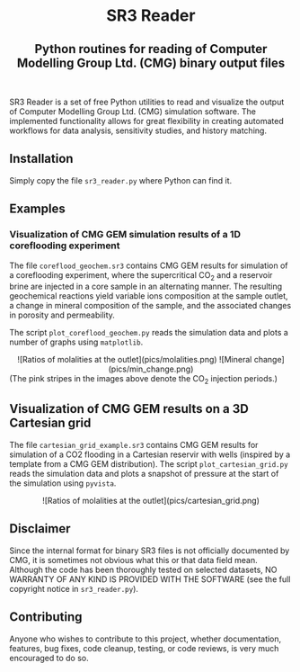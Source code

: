 <div align="center">

# SR3 Reader
## Python routines for reading of Computer Modelling Group Ltd. (CMG) binary output files

</div>

&nbsp; 

SR3 Reader is a set of free Python utilities to read and visualize the output of Computer Modelling Group Ltd. (CMG) simulation software. The implemented functionality allows for great flexibility in creating automated workflows for data analysis, sensitivity studies, and history matching.

## Installation

Simply copy the file  `sr3_reader.py` where Python can find it. 

## Examples

### Visualization of CMG GEM simulation results of a 1D coreflooding experiment

The file  `coreflood_geochem.sr3` contains CMG GEM results for simulation of a coreflooding experiment, where the supercritical CO<sub>2</sub> and a reservoir brine are injected in a core sample in an alternating manner. The resulting  geochemical reactions yield variable ions composition at the sample outlet, a change in mineral composition of the sample, and the associated changes in porosity and permeability.

The script  `plot_coreflood_geochem.py` reads the simulation data and plots a number of graphs using `matplotlib`.   

<div align="center">
![Ratios of molalities at the outlet](pics/molalities.png)
![Mineral change](pics/min_change.png)
</div>
(The pink stripes in the images above denote the CO<sub>2</sub> injection periods.)

## Visualization of CMG GEM results on a 3D Cartesian grid  

The file  `cartesian_grid_example.sr3` contains CMG GEM results for simulation of a CO2 flooding in a Cartesian reservir with wells (inspired by a template from a CMG GEM distribution). The script `plot_cartesian_grid.py` reads the simulation data and plots a snapshot of pressure at the start of the simulation using  `pyvista`.

<div align="center">
![Ratios of molalities at the outlet](pics/cartesian_grid.png)
</div>

## Disclaimer

Since the internal format for binary SR3 files is not officially documented by CMG, it is sometimes not obvious what this or that data field mean. Although the code has been thoroughly tested on selected datasets, NO WARRANTY OF ANY KIND IS  PROVIDED WITH THE SOFTWARE (see the full copyright notice in `sr3_reader.py`).

## Contributing

Anyone who wishes to contribute to this project, whether documentation, features, bug fixes, code cleanup, testing, or code reviews, is very much encouraged to do so.
